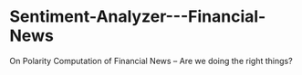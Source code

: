 # Sentiment-Analyzer---Financial-News
On Polarity Computation of Financial News – Are we doing the right things?
